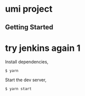 # umi project

## Getting Started

# try jenkins again 1

Install dependencies,

```bash
$ yarn
```

Start the dev server,

```bash
$ yarn start
```
